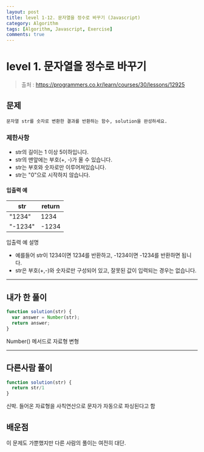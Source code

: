 ```yaml
---
layout: post
title: level 1-12. 문자열을 정수로 바꾸기 (Javascript)
category: Algorithm
tags: [Algorithm, Javascript, Exercise]
comments: true
---
```

# level 1. 문자열을 정수로 바꾸기
> 출처 : <https://programmers.co.kr/learn/courses/30/lessons/12925>

## 문제

```
문자열 str를 숫자로 변환한 결과를 반환하는 함수, solution을 완성하세요.
```

### 제한사항

- str의 길이는 1 이상 5이하입니다.
- str의 맨앞에는 부호(+, -)가 올 수 있습니다.
- str는 부호와 숫자로만 이루어져있습니다.
- str는 "0"으로 시작하지 않습니다.

#### 입출력 예

str | return 
--------- | ---------
"1234" | 1234
"-1234" | -1234

입출력 예 설명  

- 예를들어 str이 1234이면 1234를 반환하고, -1234이면 -1234를 반환하면 됩니다.
- str은 부호(+,-)와 숫자로만 구성되어 있고, 잘못된 값이 입력되는 경우는 없습니다.

***

## 내가 한 풀이
```javascript
function solution(str) {
  var answer = Number(str);
  return answer;
}
```
Number() 메서드로 자료형 변형

***

## 다른사람 풀이
```javascript
function solution(str) {
  return str/1
}
```
신박. 들어온 자료형을 사칙연산으로 문자가 자동으로 파싱된다고 함

## 배운점

이 문제도 가뿐했지만 다른 사람의 풀이는 여전히 대단.
